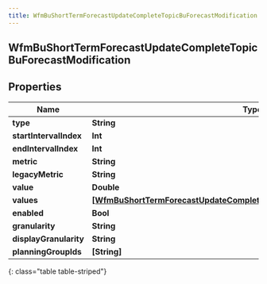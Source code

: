 ```yaml
---
title: WfmBuShortTermForecastUpdateCompleteTopicBuForecastModification
---
```

## WfmBuShortTermForecastUpdateCompleteTopicBuForecastModification

## Properties

|Name | Type | Description | Notes|
|------------ | ------------- | ------------- | -------------|
| **type** | **String** |  | [optional] |
| **startIntervalIndex** | **Int** |  | [optional] |
| **endIntervalIndex** | **Int** |  | [optional] |
| **metric** | **String** |  | [optional] |
| **legacyMetric** | **String** |  | [optional] |
| **value** | **Double** |  | [optional] |
| **values** | [**[WfmBuShortTermForecastUpdateCompleteTopicModificationIntervalOffsetValue]**](WfmBuShortTermForecastUpdateCompleteTopicModificationIntervalOffsetValue.html) |  | [optional] |
| **enabled** | **Bool** |  | [optional] |
| **granularity** | **String** |  | [optional] |
| **displayGranularity** | **String** |  | [optional] |
| **planningGroupIds** | **[String]** |  | [optional] |
{: class="table table-striped"}


